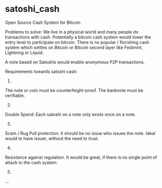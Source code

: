 # satoshi_cash
Open Source Cash System for Bitcoin

Problems to solve:
We live in a physical world and many people do transactions with cash. Potentially a bitcoin cash system would lower the entry level to participate on bitcoin.
There is no popular / florishing cash system which settles on Bitcoin or Bitcoin second layer like Fedimint, Lightning or Liquid.

A note based on Satoshis would enable anonymous P2P transactions.

Requirements towards satoshi cash:

1)
The note or coin must be counterfeight-proof. The banknote must be verifiable.

2)
Double Spend: Each satoshi on a note only exists once on a note.

3)
Scam / Rug Pull protection. It should be no issue who issues the note. Ideal would to have issuer, without the need to trust.

4)
Resistance against regulation. It would be great, if there is no single point of attack to the cash system.

5)
...
